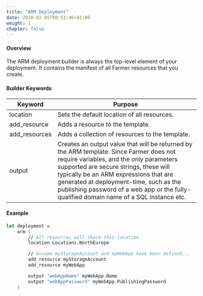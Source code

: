 ```yaml
---
title: "ARM Deployment"
date: 2020-02-05T08:53:46+01:00
weight: 1
chapter: false
---
```


#### Overview
The ARM deployment builder is always the top-level element of your deployment. It contains the manifest of all Farmer resources that you create.

#### Builder Keywords
| Keyword | Purpose |
|-|-|
| location | Sets the default location of all resources. |
| add_resource | Adds a resource to the template. |
| add_resources | Adds a collection of resources to the template. |
| output | Creates an output value that will be returned by the ARM template. Since Farmer does not require variables, and the only parameters supported are secure strings, these will typically be an ARM expressions that are generated at deployment-time, such as the publishing password of a web app or the fully-qualified domain name of a SQL instance etc. |

#### Example
```fsharp
let deployment =
    arm {
        // All resources will share this location
        location Locations.NorthEurope

        // Assume myStorageAccount and myWebApp have been defined...
        add_resource myStorageAccount
        add_resource myWebApp

        output "webAppName" myWebApp.Name
        output "webAppPassword" myWebApp.PublishingPassword
    }
```